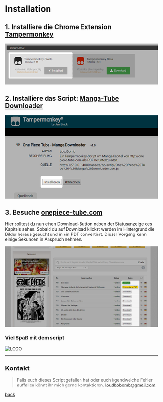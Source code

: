 # Installation

## 1. Installiere die Chrome Extension [Tampermonkey](https://www.tampermonkey.net)
![Tampermonkey Installation](/img/tm-install.png)

## 2.   Installiere das Script: [Manga-Tube Downloader](https://greasyfork.org/de/scripts/389324-manga-tube-downloader)
![Script Installation](/img/js-install.png)

## 3.  Besuche [onepiece-tube.com](http://onepiece-tube.com/kapitel-mangaliste)
Hier solltest du nun einen Download-Button neben der Statusanzeige des Kapitels sehen.
Sobald du auf Download klickst werden im Hintergrund die Bilder heraus gesucht und in ein PDF convertiert. Dieser Vorgang kann einige Sekunden in Anspruch nehmen.

![onepiece-tube](/img/op-tube.png)

### Viel Spaß mit dem script

![LOGO](https://i.imgur.com/SAtFjAa.png)

* * *

## Kontakt

> Falls euch dieses Script gefallen hat oder euch irgendwelche Fehler auffallen
> könnt ihr mich gerne kontaktieren. [loudbobomb@gmail.com](mailto:loudbobomb@gmail.com)

[back](https://loudbomb93.github.io/)
